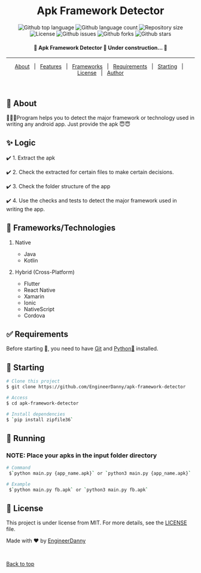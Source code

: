 <div align="center" id="top"> 
&#xa0;
</div>

<h1 align="center">Apk Framework Detector</h1>

<p align="center">
  <img alt="Github top language" src="https://img.shields.io/github/languages/top/EngineerDanny/apk-framework-detector?color=56BEB8">

  <img alt="Github language count" src="https://img.shields.io/github/languages/count/EngineerDanny/apk-framework-detector?color=56BEB8">

  <img alt="Repository size" src="https://img.shields.io/github/repo-size/EngineerDanny/apk-framework-detector?color=56BEB8">

  <img alt="License" src="https://img.shields.io/github/license/EngineerDanny/apk-framework-detector?color=56BEB8">

  <img alt="Github issues" src="https://img.shields.io/github/issues/EngineerDanny/apk-framework-detector?color=56BEB8" />

  <img alt="Github forks" src="https://img.shields.io/github/forks/EngineerDanny/apk-framework-detector?color=56BEB8" />

  <img alt="Github stars" src="https://img.shields.io/github/stars/EngineerDanny/apk-framework-detector?color=56BEB8" />
</p>

<!-- Status -->

<h4 align="center">
	🚧  Apk Framework Detector 🚀 Under construction...  🚧
</h4>

<hr>

<p align="center">
  <a href="#dart-about">About</a> &#xa0; | &#xa0; 
  <a href="#sparkles-features">Features</a> &#xa0; | &#xa0;
  <a href="#rocket-technologies">Frameworks</a> &#xa0; | &#xa0;
  <a href="#white_check_mark-requirements">Requirements</a> &#xa0; | &#xa0;
  <a href="#checkered_flag-starting">Starting</a> &#xa0; | &#xa0;
  <a href="#memo-license">License</a> &#xa0; | &#xa0;
  <a href="https://github.com/EngineerDanny" target="_blank">Author</a>
</p>

<br>

## :dart: About

🚀🚀🚀Program helps you to detect the major framework or technology used in writing any android app. Just provide the apk 😇😇

## :sparkles: Logic

:heavy_check_mark: 1.
Extract the apk

:heavy_check_mark: 2.
Check the extracted for certain files to make certain decisions.

:heavy_check_mark: 3.
Check the folder structure of the app

:heavy_check_mark: 4.
Use the checks and tests to detect the major framework used in writing the app.

## :rainbow: Frameworks/Technologies
1. Native
   - Java
   - Kotlin

2. Hybrid (Cross-Platform)
   - Flutter
   - React Native
   - Xamarin
   - Ionic
   - NativeScript
   - Cordova

## :white_check_mark: Requirements

Before starting :checkered_flag:, you need to have [Git](https://git-scm.com) and [Python🐍](https://www.python.org) installed.

## :checkered_flag: Starting

```bash
# Clone this project
$ git clone https://github.com/EngineerDanny/apk-framework-detector

# Access
$ cd apk-framework-detector

# Install dependencies
$ `pip install zipfile36`
```

## :rocket: Running

### NOTE: Place your apks in the input folder directory

```bash
# Command
 $`python main.py {app_name.apk}` or `python3 main.py {app_name.apk}`

# Example
 $`python main.py fb.apk` or `python3 main.py fb.apk`
```

## :memo: License

This project is under license from MIT. For more details, see the [LICENSE](LICENSE.md) file.

Made with :heart: by <a href="https://github.com/EngineerDanny" target="_blank">EngineerDanny</a>

&#xa0;

<a href="#top">Back to top</a>
